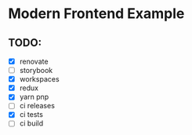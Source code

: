 # Modern Frontend Example

## TODO: 
 - [x] renovate
 - [ ] storybook
 - [x] workspaces
 - [x] redux
 - [x] yarn pnp
 - [ ] ci releases
 - [x] ci tests
 - [ ] ci build 
